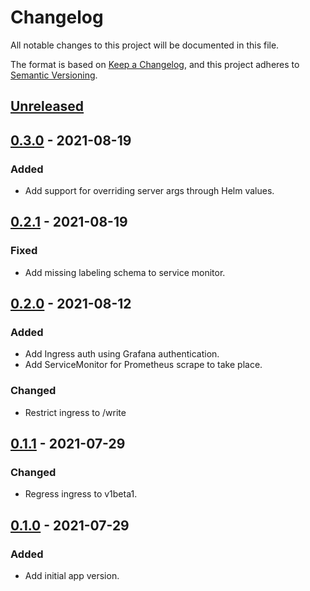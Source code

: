 # Changelog

All notable changes to this project will be documented in this file.

The format is based on [Keep a Changelog](https://keepachangelog.com/en/1.0.0/),
and this project adheres to [Semantic Versioning](https://semver.org/spec/v2.0.0.html).

## [Unreleased]

## [0.3.0] - 2021-08-19

### Added

- Add support for overriding server args through Helm values.

## [0.2.1] - 2021-08-19

### Fixed

- Add missing labeling schema to service monitor.

## [0.2.0] - 2021-08-12

### Added

- Add Ingress auth using Grafana authentication.
- Add ServiceMonitor for Prometheus scrape to take place.

### Changed

- Restrict ingress to /write

## [0.1.1] - 2021-07-29

### Changed

- Regress ingress to v1beta1.

## [0.1.0] - 2021-07-29

### Added

- Add initial app version.

[Unreleased]: https://github.com/giantswarm/macropower-analytics-panel-server-app/compare/v0.3.0...HEAD
[0.3.0]: https://github.com/giantswarm/macropower-analytics-panel-server-app/compare/v0.2.1...v0.3.0
[0.2.1]: https://github.com/giantswarm/macropower-analytics-panel-server-app/compare/v0.2.0...v0.2.1
[0.2.0]: https://github.com/giantswarm/macropower-analytics-panel-server-app/compare/v0.1.1...v0.2.0
[0.1.1]: https://github.com/giantswarm/macropower-analytics-panel-server-app/compare/v0.1.0...v0.1.1
[0.1.0]: https://github.com/giantswarm/macropower-analytics-panel-server-app/releases/tag/v0.1.0

